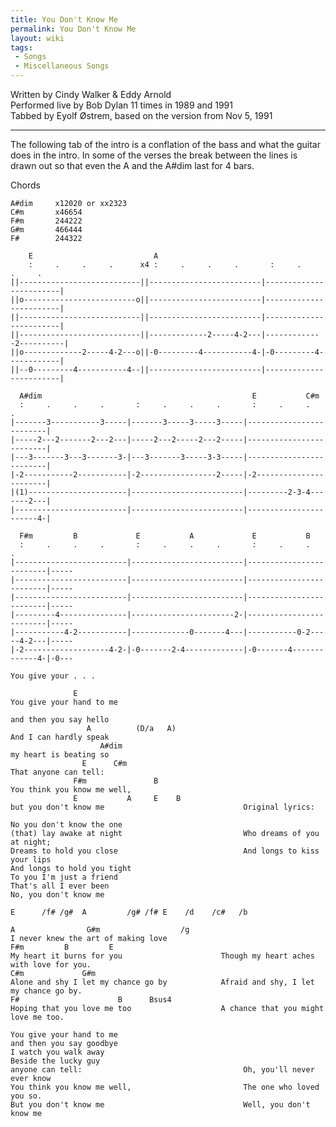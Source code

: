 ```yaml
---
title: You Don't Know Me
permalink: You Don't Know Me
layout: wiki
tags:
 - Songs
 - Miscellaneous Songs
---
```


Written by Cindy Walker & Eddy Arnold  
Performed live by Bob Dylan 11 times in 1989 and 1991  
Tabbed by Eyolf Østrem, based on the version from Nov 5, 1991

* * * * *

The following tab of the intro is a conflation of the bass and what the
guitar does in the intro. In some of the verses the break between the
lines is drawn out so that even the A and the A\#dim last for 4 bars.

Chords

    A#dim     x12020 or xx2323
    C#m       x46654
    F#m       244222
    G#m       466444
    F#        244322

        E                           A
        :     .     .     .      x4 :     .     .     .       :     .     .     .
    ||---------------------------||-------------------------|------------------------|
    ||o-------------------------o||-------------------------|------------------------|
    ||---------------------------||-------------------------|------------------------|
    ||---------------------------||-------------2-----4-2---|-------------2----------|
    ||o-------------2-----4-2---o||-0---------4-----------4-|-0---------4------------|
    ||--0---------4-----------4--||-------------------------|------------------------|

      A#dim                                               E           C#m
      :     .     .     .       :     .     .     .       :     .     .     .
    |-------3-----------3-----|-------3-----3-----3-----|-------------------------|
    |-----2---2-------2---2---|-----2---2-----2---2-----|-------------------------|
    |---3-------3---3-------3-|---3-------3-----3-3-----|-------------------------|
    |-2-----------2-----------|-2-----------------2-----|-2-----------------------|
    |(1)----------------------|-------------------------|---------2-3-4-------2---|
    |-------------------------|-------------------------|-----------------------4-|

      F#m         B             E           A             E           B
      :     .     .     .       :     .     .     .       :     .     .     .
    |-------------------------|-------------------------|-------------------------|-----
    |-------------------------|-------------------------|-------------------------|-----
    |-------------------------|-------------------------|-------------------------|-----
    |---------4---------------|-----------------------2-|-------------------------|-----
    |-----------4-2-----------|-------------0-------4---|-----------0-2-----4-2---|-----
    |-2-------------------4-2-|-0-------2-4-------------|-0-------4-------------4-|-0---
                                                                            You give your . . .

                  E
    You give your hand to me

    and then you say hello
                     A          (D/a   A)
    And I can hardly speak
                        A#dim
    my heart is beating so
                    E      C#m
    That anyone can tell:
                  F#m               B
    You think you know me well,
                  E           A     E    B
    but you don't know me                               Original lyrics:

    No you don't know the one
    (that) lay awake at night                           Who dreams of you at night;
    Dreams to hold you close                            And longs to kiss your lips
    And longs to hold you tight
    To you I'm just a friend
    That's all I ever been
    No, you don't know me

    E      /f# /g#  A         /g# /f# E    /d    /c#   /b

    A                G#m                  /g
    I never knew the art of making love
    F#m         B         E
    My heart it burns for you                      Though my heart aches with love for you.
    C#m             G#m
    Alone and shy I let my chance go by            Afraid and shy, I let my chance go by.
    F#                      B      Bsus4
    Hoping that you love me too                    A chance that you might love me too.

    You give your hand to me
    and then you say goodbye
    I watch you walk away
    Beside the lucky guy
    anyone can tell:                                    Oh, you'll never ever know
    You think you know me well,                         The one who loved you so.
    But you don't know me                               Well, you don't know me
